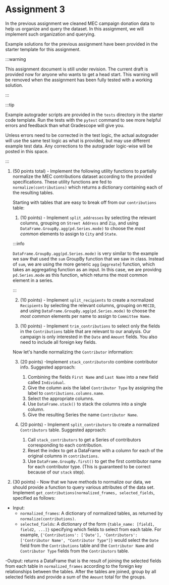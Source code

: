 ﻿# Assignment 3

In the previous assignment we cleaned MEC campaign donation data to help us organize and query the dataset. In this assignment, we will implement such organization and querying. 

Example solutions for the previous assignment have been provided in the starter template for this assignment.

:::warning

This assignment document is still under revision. The current draft is provided now for anyone who wants to get a head start. This warning will be removed when the assignment has been fully tested with a working solution.

:::

:::tip

Example autograder scripts are provided in the `tests` directory in the starter code template. Run the tests with the `pytest` command to see more helpful errors and feedback than what Gradescope will give you.

Unless errors need to be corrected in the test logic, the actual autograder will use the same test logic as what is provided, but may use different example test data. Any corrections to the autograder logic-wise will be posted in this space.

:::


1. (50 points total) - Implement the following utility functions to partially normalize the MEC contributions dataset according to the provided specifications. These utility functions are fed to `normalize(contributions)` which returns a dictionary containing each of the resulting tables.

	Starting with tables that are easy to break off from our `contributions` table:

    1. (10 points) - Implement `split_addresses` by selecting the relevant columns, grouping on `Street Address` and `Zip`, and using `DataFrame.GroupBy.agg(pd.Series.mode)` to choose the *most common* elements to assign to `City` and `State`. 

	:::info

	`DataFrame.GroupBy.agg(pd.Series.mode)` is very similar to the example we saw that used the `sum` GroupBy function that we saw in class. Instead of `sum`, we are using the more generic `agg` (`aggreate`) function, which takes an aggregating function as an input. In this case, we are providng `pd.Series.mode` as this function, which returns the most common element in a series.

	:::
	
	2. (10 points) - Implement `split_recipients` to create a normalized `Recipients` by selecting the relevant columns, grouping on `MECID`, and using `DataFrame.GroupBy.agg(pd.Series.mode)` to choose the *most common* elements per name to assign to `Committee Name`.

	3. (10 points) - Implement `trim_contributions` to select only the fields in the `Contributions` table that are relevant to our analysis. Our campaign is only interested in the `Date` and `Amount` fields. You also need to include all foreign key fields.

	Now let's handle normalizing the `Contributor` information:

	3. (20 points) -Implement `stack_contributors`to combine contributor info. Suggested approach:
		1. Combining the fields `First Name` and `Last Name` into a new field called `Individual`.
		2. Give the column axis the label `Contributor Type` by assigning the label to `contributions.columns.name`.
		3. Select the appropriate columns.
		4. Use `DataFrame.stack()` to stack the columns into a single column.
		5. Give the resulting Series the name `Contributor Name`. 

	4. (20 points) - Implement `split_contributors` to create a normalized `Contributors` table. Suggested approach:
		1. Call `stack_contributors` to get a Series of contributors corresponding to each contribution.
		2. Reset the index to get a DataFrame with a column for each of the original columns in `contributions`.
		3. Use `DataFrame.GroupBy.first()` to get the first contributor name for each contributor type. (This is guaranteed to be correct because of our `stack` step).

2. (30 points) - Now that we have methods to normalize our data, we should provide a function to query various attributes of the data set. Implement `get_contributions(normalized_frames, selected_fields`, specified as follows:
  - Input: 
  	- `normalized_frames`: A dictionary of normalized tables, as returned by `normalize(contributions)`.
	- `selected_fields`: A dictionary of the form `{table_name: [field1, field2, ...]}` specifying which fields to select from each table. For example, `{'Contributions': ['Date'], 'Contributors': ['Contributor Name', "Contributor Type"]}` would select the `Date` field from the `Contributions` table and the `Contributor Name` and `Contributor Type` fields from the `Contributors` table.

  -Output: returns a DataFrame that is the result of joining the selected fields from each table in `normalized_frames` according to the foreign key relationships between the tables. After the tables are joined, group by all selected fields and provide a sum of the `Amount` total for the groups.

  